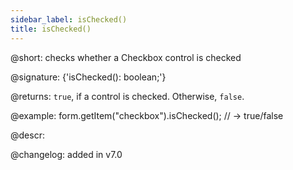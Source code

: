 ```yaml
---
sidebar_label: isChecked()
title: isChecked()
---          
```


@short: checks whether a Checkbox control is checked

@signature: {'isChecked(): boolean;'}

@returns:
`true`, if a control is checked. Otherwise, `false`.

@example:
form.getItem("checkbox").isChecked(); // -> true/false

@descr:

@changelog: added in v7.0
